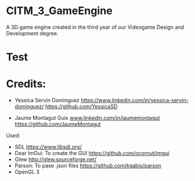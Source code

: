 # CITM_3_GameEngine
A 3D game engine created in the third year of our Videogame Design and Development degree.

# Test

# Credits:

- Yessica Servin Dominguez
https://www.linkedin.com/in/yessica-servin-dominguez/
https://github.com/YessicaSD

- Jaume Montagut Guix
www.linkedin.com/in/jaumemontagut
https://github.com/JaumeMontagut

Used:
- SDL
https://www.libsdl.org/
- Dear ImGui: To create the GUI
https://github.com/ocornut/imgui
- Glew
http://glew.sourceforge.net/
- Parson: To pase .json files
https://github.com/kgabis/parson
- OpenGL 3
